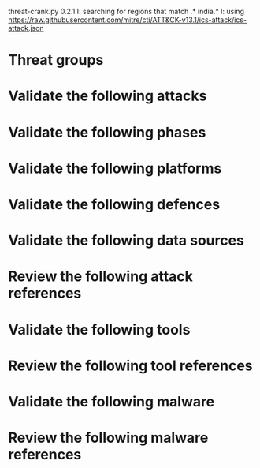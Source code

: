 threat-crank.py 0.2.1
I: searching for regions that match .* india.*
I: using https://raw.githubusercontent.com/mitre/cti/ATT&CK-v13.1/ics-attack/ics-attack.json
# Threat groups


# Validate the following attacks


# Validate the following phases


# Validate the following platforms


# Validate the following defences


# Validate the following data sources


# Review the following attack references


# Validate the following tools


# Review the following tool references


# Validate the following malware


# Review the following malware references



